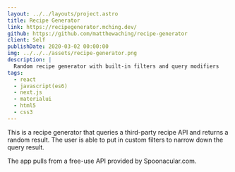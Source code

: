 ```yaml
---
layout: ../../layouts/project.astro
title: Recipe Generator
link: https://recipegenerator.mching.dev/
github: https://github.com/matthewaching/recipe-generator
client: Self
publishDate: 2020-03-02 00:00:00
img: ../../../assets/recipe-generator.png
description: |
  Random recipe generator with built-in filters and query modifiers
tags:
  - react
  - javascript(es6)
  - next.js
  - materialui
  - html5
  - css3
---
```


This is a recipe generator that queries a third-party recipe API and returns a random result. The user is able to put in custom filters to narrow down the query result.

The app pulls from a free-use API provided by Spoonacular.com. 